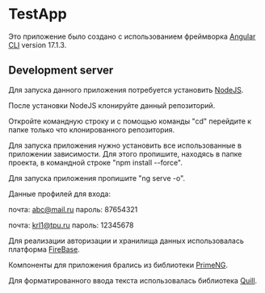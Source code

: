 # TestApp

Это приложение было создано с использованием фреймворка [Angular CLI](https://github.com/angular/angular-cli) version 17.1.3.

## Development server
  Для запуска данного приложения потребуется установить [NodeJS](https://nodejs.org/en).
  
  После установки NodeJS клонируйте данный репозиторий.
  
  Откройте командную строку и с помощью команды "cd" перейдите к папке только что клонированного репозитория.
  
  Для запуска приложения нужно установить все использованные в приложении зависимости. Для этого пропишите, находясь в папке проекта, в командной строке "npm install --force".
  
  Для запуска приложения пропишите "ng serve -o".

  Данные профилей для входа:
  
  почта: abc@mail.ru
  пароль: 87654321

  почта: krl1@tpu.ru
  пароль: 12345678

  Для реализации авторизации и хранилища данных использовалась платформа [FireBase](https://firebase.google.com/).

  Компоненты для приложения брались из библиотеки [PrimeNG](https://primeng.org/).

  Для форматированного ввода текста использовалась библиотека [Quill](https://quilljs.com/).

  
  
